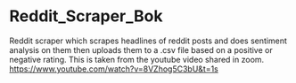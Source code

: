 # Reddit_Scraper_Bok
Reddit scraper which scrapes headlines of reddit posts and does sentiment analysis on them then uploads them to a .csv file based on a positive or negative rating.
This is taken from the youtube video shared in zoom. https://www.youtube.com/watch?v=8VZhog5C3bU&t=1s
